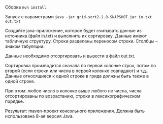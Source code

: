 Сборка `mvn install`

Запуск с параметрами `java -jar grid-sort2-1.0-SNAPSHOT.jar in.txt out.txt`

Создайте java-приложение, которое будет считывать данные из источника (файл in.txt) и выполнять их сортировку. Данные имеют табличную структуру. Строки разделены переносом строки. Столбцы – знаком табуляции.

Данные необходимо отсортировать и вывести в файл out.txt.

Сортировка производится сначала по первой колонке строк, потом по второй (если строки или числа в первой колонке совпадают)  и т.д.. Данные относящиеся к одной строке в гриде должны быть также в одной строке.

При этом: любое число в колонке выше любого не числа, числа отсортированы по возрастанию, строки в лексикографическом порядке.

Результат: 
maven-проект консольного приложения.
Должна быть использована 8-ая версия Java.




